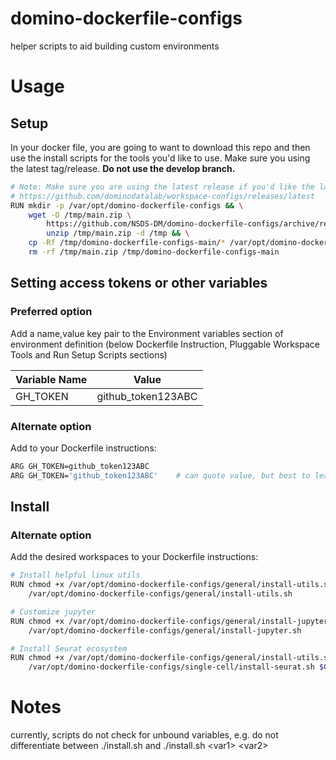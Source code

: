 # domino-dockerfile-configs
helper scripts to aid building custom environments

# Usage

## Setup

In your docker file, you are going to want to download this repo and then use the install scripts for the tools you'd like to use.
Make sure you using the latest tag/release. **Do not use the develop branch.**

```bash
# Note: Make sure you are using the latest release if you'd like the latest version of the workspaces
# https://github.com/dominodatalab/workspace-configs/releases/latest
RUN mkdir -p /var/opt/domino-dockerfile-configs && \
    wget -O /tmp/main.zip \
        https://github.com/NSDS-DM/domino-dockerfile-configs/archive/refs/heads/main.zip && \
        unzip /tmp/main.zip -d /tmp && \
    cp -Rf /tmp/domino-dockerfile-configs-main/* /var/opt/domino-dockerfile-configs && \
    rm -rf /tmp/main.zip /tmp/domino-dockerfile-configs-main
```

## Setting access tokens or other variables

### Preferred option
Add a name,value key pair to the Environment variables section of environment definition (below Dockerfile Instruction, Pluggable Workspace Tools and 
Run Setup Scripts sections)

| Variable Name | Value |
| --- | --- |
| GH_TOKEN | github_token123ABC |

### Alternate option

Add to your Dockerfile instructions:

```bash
ARG GH_TOKEN=github_token123ABC
ARG GH_TOKEN='github_token123ABC'    # can quote value, but best to leave unqouted for consistency to GUI key,value option (preferred)
```

## Install

### Alternate option

Add the desired workspaces to your Dockerfile instructions:

```bash
# Install helpful linux utils
RUN chmod +x /var/opt/domino-dockerfile-configs/general/install-utils.sh && \
    /var/opt/domino-dockerfile-configs/general/install-utils.sh

# Customize jupyter
RUN chmod +x /var/opt/domino-dockerfile-configs/general/install-jupyter.sh && \
    /var/opt/domino-dockerfile-configs/general/install-jupyter.sh

# Install Seurat ecosystem
RUN chmod +x /var/opt/domino-dockerfile-configs/general/install-utils.sh && \
    /var/opt/domino-dockerfile-configs/single-cell/install-seurat.sh $GH_TOKEN
```

# Notes

currently, scripts do not check for unbound variables, e.g. do not differentiate between ./install.sh and ./install.sh \<var1\> \<var2\>
